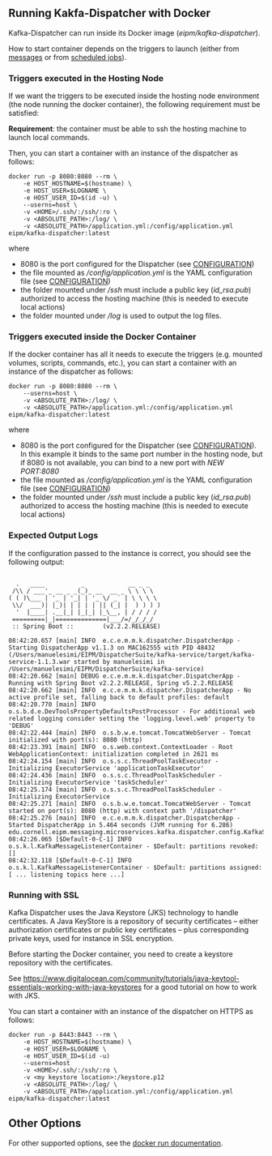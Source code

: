 Running Kakfa-Dispatcher with Docker
---
Kafka-Dispatcher can run inside its Docker image (_eipm/kafka-dispatcher_).

How to start container depends on the triggers to launch (either from [messages](CONFIGURATION.md) or from [scheduled jobs](SCHEDULERS.md)).

### Triggers executed in the Hosting Node
If we want the triggers to be executed inside the hosting node environment (the node running the docker container), 
the following requirement must be satisfied:

**Requirement**: the container must be able to ssh the hosting machine to launch local commands.

Then, you can start a container with an instance of the dispatcher as follows:

    docker run -p 8080:8080 --rm \
        -e HOST_HOSTNAME=$(hostname) \
        -e HOST_USER=$LOGNAME \
        -e HOST_USER_ID=$(id -u) \
        --userns=host \
        -v <HOME>/.ssh/:/ssh/:ro \
        -v <ABSOLUTE_PATH>:/log/ \
        -v <ABSOLUTE_PATH>/application.yml:/config/application.yml eipm/kafka-dispatcher:latest
 
where 
* 8080 is the port configured for the Dispatcher (see [CONFIGURATION](CONFIGURATION.md))
* the file mounted as _/config/application.yml_ is the YAML configuration file (see [CONFIGURATION](CONFIGURATION.md))
* the folder mounted under _/ssh_ must include a public key (_id_rsa.pub_) authorized to access the hosting machine (this is needed to execute local actions)
* the folder mounted under _/log_ is used to output the log files.

### Triggers executed inside the Docker Container
If the docker container has all it needs to execute the triggers (e.g. mounted volumes, scripts, commands, etc.), 
you can start a container with an instance of the dispatcher as follows:

    docker run -p 8080:8080 --rm \
        --userns=host \
        -v <ABSOLUTE_PATH>:/log/ \
        -v <ABSOLUTE_PATH>/application.yml:/config/application.yml eipm/kafka-dispatcher:latest
 
where 
* 8080 is the port configured for the Dispatcher (see [CONFIGURATION](CONFIGURATION.md)). 
In this example it binds to the same port number in the hosting node, but if 8080 is not available, you can bind to a new port with _NEW PORT:8080_
* the file mounted as _/config/application.yml_ is the YAML configuration file (see [CONFIGURATION](CONFIGURATION.md))
* the folder mounted under _/ssh_ must include a public key (_id_rsa.pub_) authorized to access the hosting machine (this is needed to execute local actions)

### Expected Output Logs
If the configuration passed to the instance is correct, you should see the following output:

~~~

  .   ____          _            __ _ _
 /\\ / ___'_ __ _ _(_)_ __  __ _ \ \ \ \
( ( )\___ | '_ | '_| | '_ \/ _` | \ \ \ \
 \\/  ___)| |_)| | | | | || (_| |  ) ) ) )
  '  |____| .__|_| |_|_| |_\__, | / / / /
 =========|_|==============|___/=/_/_/_/
 :: Spring Boot ::        (v2.2.2.RELEASE)

08:42:20.657 [main] INFO  e.c.e.m.m.k.dispatcher.DispatcherApp - Starting DispatcherApp v1.1.3 on MAC162555 with PID 48432 (/Users/manuelesimi/EIPM/DispatcherSuite/kafka-service/target/kafka-service-1.1.3.war started by manuelesimi in /Users/manuelesimi/EIPM/DispatcherSuite/kafka-service)
08:42:20.662 [main] DEBUG e.c.e.m.m.k.dispatcher.DispatcherApp - Running with Spring Boot v2.2.2.RELEASE, Spring v5.2.2.RELEASE
08:42:20.662 [main] INFO  e.c.e.m.m.k.dispatcher.DispatcherApp - No active profile set, falling back to default profiles: default
08:42:20.770 [main] INFO  o.s.b.d.e.DevToolsPropertyDefaultsPostProcessor - For additional web related logging consider setting the 'logging.level.web' property to 'DEBUG'
08:42:22.444 [main] INFO  o.s.b.w.e.tomcat.TomcatWebServer - Tomcat initialized with port(s): 8080 (http)
08:42:23.391 [main] INFO  o.s.web.context.ContextLoader - Root WebApplicationContext: initialization completed in 2621 ms
08:42:24.154 [main] INFO  o.s.s.c.ThreadPoolTaskExecutor - Initializing ExecutorService 'applicationTaskExecutor'
08:42:24.436 [main] INFO  o.s.s.c.ThreadPoolTaskScheduler - Initializing ExecutorService 'taskScheduler'
08:42:25.174 [main] INFO  o.s.s.c.ThreadPoolTaskScheduler - Initializing ExecutorService
08:42:25.271 [main] INFO  o.s.b.w.e.tomcat.TomcatWebServer - Tomcat started on port(s): 8080 (http) with context path '/dispatcher'
08:42:25.276 [main] INFO  e.c.e.m.m.k.dispatcher.DispatcherApp - Started DispatcherApp in 5.464 seconds (JVM running for 6.286)
edu.cornell.eipm.messaging.microservices.kafka.dispatcher.config.KafkaService$$EnhancerBySpringCGLIB$$fca011f7@1a451d4d
08:42:26.065 [$Default-0-C-1] INFO  o.s.k.l.KafkaMessageListenerContainer - $Default: partitions revoked: []
08:42:32.118 [$Default-0-C-1] INFO  o.s.k.l.KafkaMessageListenerContainer - $Default: partitions assigned: [ ... listening topics here ...]
~~~

### Running with SSL
Kafka Dispatcher uses the Java Keystore (JKS) technology to handle certificates. A Java KeyStore is a repository of security certificates – either authorization certificates or public key certificates – plus corresponding private keys, used for instance in SSL encryption.
                                                                           
Before starting the Docker container, you need to create a keystore repository with the certificates.

See https://www.digitalocean.com/community/tutorials/java-keytool-essentials-working-with-java-keystores for a good tutorial on how to  work with JKS.

You can start a container with an instance of the dispatcher on HTTPS as follows:

    docker run -p 8443:8443 --rm \
        -e HOST_HOSTNAME=$(hostname) \
        -e HOST_USER=$LOGNAME \
        -e HOST_USER_ID=$(id -u)
        --userns=host
        -v <HOME>/.ssh/:/ssh/:ro \
        -v <my keystore location>:/keystore.p12
        -v <ABSOLUTE_PATH>:/log/ \
        -v <ABSOLUTE_PATH>/application.yml:/config/application.yml eipm/kafka-dispatcher:latest

## Other Options
For other supported options, see the [docker run documentation](https://docs.docker.com/engine/reference/commandline/run/).